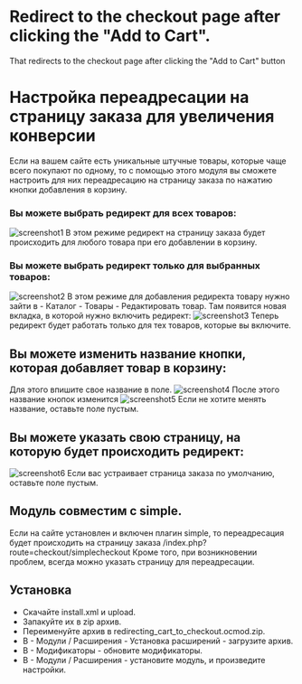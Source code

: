 # Redirect to the checkout page after clicking the "Add to Cart".
That redirects to the checkout page after clicking the "Add to Cart" button

# Настройка переадресации на страницу заказа для увеличения конверсии
Если на вашем сайте есть уникальные штучные товары, которые чаще всего покупают по одному, то с помощью этого модуля вы сможете настроить для них переадресацию на страницу заказа по нажатию кнопки добавления в корзину.

### Вы можете выбрать редирект для всех товаров:
![screenshot1](https://user-images.githubusercontent.com/106067946/180040911-6864da59-1808-462a-b6a9-9eaeb872e50b.jpg)
В этом режиме редирект на страницу заказа будет происходить для любого товара при его добавлении в корзину.

### Вы можете выбрать редирект только для выбранных товаров:
![screenshot2](https://user-images.githubusercontent.com/106067946/180041504-63980f1a-aa66-4e45-8a12-03c3b672a94b.jpg)
В этом режиме для добавления редиректа товару нужно зайти в - Каталог - Товары - Редактировать товар.
Там появится новая вкладка, в которой нужно включить редирект:
![screenshot3](https://user-images.githubusercontent.com/106067946/180043040-33d5eae8-ced3-48c0-850b-32e1d70a6b24.jpg)
Теперь редирект будет работать только для тех товаров, которые вы включите.

## Вы можете изменить название кнопки, которая добавляет товар в корзину:
Для этого впишите свое название в поле. 
![screenshot4](https://user-images.githubusercontent.com/106067946/180058733-a6a96e8e-87f8-4c1e-896f-c77f8f2564d6.jpg)
После этого название кнопок изменится
![screenshot5](https://user-images.githubusercontent.com/106067946/180059313-677e62bc-c52e-4a19-a129-97a9ce15ebd7.jpg)
Если не хотите менять название, оставьте поле пустым.

## Вы можете указать свою страницу, на которую будет происходить редирект:
![screenshot6](https://user-images.githubusercontent.com/106067946/180060274-75eb8767-4bca-4492-aec6-749cde4ea955.jpg)
Если вас устраивает страница заказа по умолчанию, оставьте поле пустым.

## Модуль совместим с simple.
Если на сайте установлен и включен плагин simple, то переадресация будет происходить на страницу заказа /index.php?route=checkout/simplecheckout
Кроме того, при возникновении проблем, всегда можно указать страницу для переадресации.

## Установка
* Скачайте install.xml и upload. 
* Запакуйте их в zip архив. 
* Переименуйте архив в redirecting_cart_to_checkout.ocmod.zip.
* В - Модули / Расширения - Установка расширений  - загрузите архив.
* В - Модификаторы - обновите модификаторы.
* В - Модули / Расширения - установите модуль, и произведите настройки.
